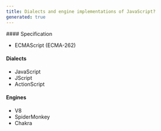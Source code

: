 ```yaml
---
title: Dialects and engine implementations of JavaScript?
generated: true
---
```


<div markdown="1" class="ans">
#### Specification

- ECMAScript (ECMA-262)

#### Dialects

- JavaScript
- JScript
- ActionScript

#### Engines

- V8
- SpiderMonkey
- Chakra
</div>
